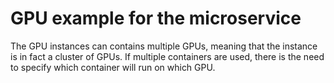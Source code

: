 # GPU example for the microservice

The GPU instances can contains multiple GPUs, meaning that the instance is in fact a cluster of GPUs.
If multiple containers are used, there is the need to specify which container will run on which GPU.